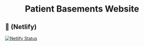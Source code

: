 <h1 align="center">
  Patient Basements Website
</h1>

## 🚀 (Netlify)
[![Netlify Status](https://api.netlify.com/api/v1/badges/f52ff4ab-2859-49c4-85e3-6029b379d766/deploy-status)](https://app.netlify.com/sites/patientbasement/deploys)
